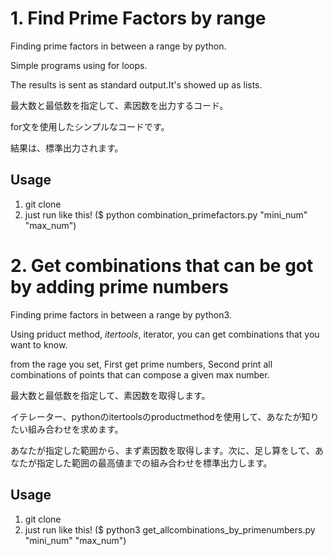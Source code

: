 # 1. Find Prime Factors by range

Finding prime factors in between a range by python.

Simple programs using for loops.

The results is sent as standard output.It's showed up as lists.

最大数と最低数を指定して、素因数を出力するコード。

for文を使用したシンプルなコードです。

結果は、標準出力されます。

## Usage

1. git clone
2. just run like this! ($ python combination_primefactors.py "mini_num" "max_num")


# 2. Get combinations that can be got by adding prime numbers

Finding prime factors in between a range by python3.

Using priduct method, *itertools*, iterator, you can get combinations that you want to know.

from the rage you set, First get prime numbers, Second print all combinations of points that can compose a given max number.

最大数と最低数を指定して、素因数を取得します。

イテレーター、pythonのitertoolsのproductmethodを使用して、あなたが知りたい組み合わせを求めます。

あなたが指定した範囲から、まず素因数を取得します。次に、足し算をして、あなたが指定した範囲の最高値までの組み合わせを標準出力します。

## Usage

1. git clone
2. just run like this! ($ python3 get_allcombinations_by_primenumbers.py "mini_num" "max_num")



